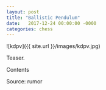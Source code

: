 ```yaml
---
layout: post
title: "Ballistic Pendulum"
date:   2017-12-24 00:00:00 -0000
categories: chess
---
```


![kdpv]({{ site.url }}/images/kdpv.jpg)

Teaser.

<!--more-->

Contents

Source: rumor
